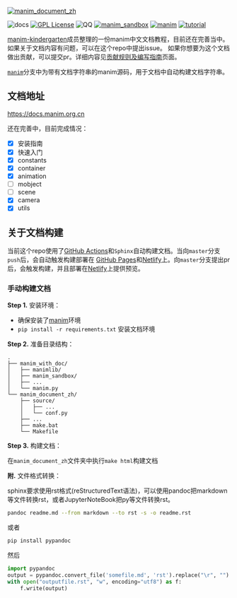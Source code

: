 [![manim_document_zh](source/assets/image/DocumentHeader.png)](https://github.com/manim-kindergarten/manim_document_zh)

![docs](https://github.com/manim-kindergarten/manim_document_zh/workflows/docs/badge.svg)
[![GPL License](https://img.shields.io/github/license/manim-kindergarten/manim_document_zh)](https://choosealicense.com/licenses/gpl-3.0/)
![QQ](https://img.shields.io/badge/QQ-862671480-red.svg?style=flat)
[![manim_sandbox](https://img.shields.io/badge/mk-manim__sandbox-brightgreen.svg)](https://github.com/manim-kindergarten/manim_sandbox/)
[![manim](https://img.shields.io/badge/manim-ver.MK-orange.svg)](https://github.com/manim-kindergarten/manim)
[![tutorial](https://img.shields.io/badge/tutorial-on_bilibili-ff69b4.svg)](https://space.bilibili.com/171431343/favlist?fid=947158443)

[manim-kindergarten](https://github.com/manim-kindergarten/)成员整理的一份manim中文文档教程，目前还在完善当中。如果关于文档内容有问题，可以在这个repo中提出issue。
如果你想要为这个文档做出贡献，可以提交pr。详细内容见[贡献规则及编写指南](https://docs.manim.org.cn/contribution.html)页面。

[`manim`](https://github.com/manim-kindergarten/manim_document_zh/tree/manim)分支中为带有文档字符串的manim源码，用于文档中自动构建文档字符串。

## 文档地址
https://docs.manim.org.cn

还在完善中，目前完成情况：
- [x] 安装指南
- [x] 快速入门
- [x] constants
- [x] container
- [x] animation
- [ ] mobject
- [ ] scene
- [x] camera
- [x] utils

## 关于文档构建
当前这个repo使用了[GitHub Actions](https://github.com/features/actions)和`Sphinx`自动构建文档。当向`master`分支`push`后，会自动触发构建部署在
[GitHub Pages](https://docs.manim.org.cn/)和[Netlify](https://app.netlify.com/sites/manim-doc/overview)上。向`master`分支提出pr后，会触发构建，并且部署在[Netlify](https://app.netlify.com/sites/manim-doc/overview)上提供预览。

### 手动构建文档

**Step 1.** 安装环境：
- 确保安装了[manim](https://github.com/3b1b/manim/)环境
- `pip install -r requirements.txt` 安装文档环境

**Step 2.** 准备目录结构：
```text
.
├── manim_with_doc/
│   ├── manimlib/
│   ├── manim_sandbox/
│   ├── ...
│   └── manim.py
└── manim_document_zh/
    ├── source/
    │   ├── ...
    │   └── conf.py
    ├── ...
    ├── make.bat
    └── Makefile 
```

**Step 3.** 构建文档：

在`manim_document_zh`文件夹中执行`make html`构建文档

**附.** 文件格式转换：

sphinx要求使用rst格式(reStructuredText语法)，可以使用pandoc把markdown等文件转换rst，或者JupyterNoteBook把py等文件转换rst。

```bash
pandoc readme.md --from markdown --to rst -s -o readme.rst
```

或者

```bash
pip install pypandoc
```

然后

```python
import pypandoc
output = pypandoc.convert_file('somefile.md', 'rst').replace("\r", "")
with open("outputfile.rst", "w", encoding="utf8") as f:
    f.write(output)
```
